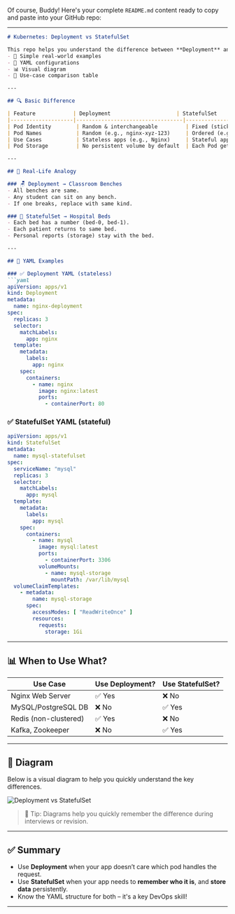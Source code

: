 Of course, Buddy! Here's your complete `README.md` content ready to copy and paste into your GitHub repo:

---

```markdown
# Kubernetes: Deployment vs StatefulSet

This repo helps you understand the difference between **Deployment** and **StatefulSet** in Kubernetes using:
- 🧠 Simple real-world examples
- 🔁 YAML configurations
- 📊 Visual diagram
- 📝 Use-case comparison table

---

## 🔍 Basic Difference

| Feature            | Deployment                     | StatefulSet                               |
|--------------------|----------------------------------|--------------------------------------------|
| Pod Identity        | Random & interchangeable         | Fixed (sticky) identity per Pod            |
| Pod Names           | Random (e.g., nginx-xyz-123)     | Ordered (e.g., mysql-0, mysql-1...)        |
| Use Cases           | Stateless apps (e.g., Nginx)     | Stateful apps (e.g., MySQL, Kafka)         |
| Pod Storage         | No persistent volume by default  | Each Pod gets its own stable volume        |

---

## 🏫 Real-Life Analogy

### 🪑 Deployment → Classroom Benches
- All benches are same.
- Any student can sit on any bench.
- If one breaks, replace with same kind.

### 🏥 StatefulSet → Hospital Beds
- Each bed has a number (bed-0, bed-1).
- Each patient returns to same bed.
- Personal reports (storage) stay with the bed.

---

## 🧪 YAML Examples

### ✅ Deployment YAML (stateless)
```yaml
apiVersion: apps/v1
kind: Deployment
metadata:
  name: nginx-deployment
spec:
  replicas: 3
  selector:
    matchLabels:
      app: nginx
  template:
    metadata:
      labels:
        app: nginx
    spec:
      containers:
        - name: nginx
          image: nginx:latest
          ports:
            - containerPort: 80
```

### ✅ StatefulSet YAML (stateful)
```yaml
apiVersion: apps/v1
kind: StatefulSet
metadata:
  name: mysql-statefulset
spec:
  serviceName: "mysql"
  replicas: 3
  selector:
    matchLabels:
      app: mysql
  template:
    metadata:
      labels:
        app: mysql
    spec:
      containers:
        - name: mysql
          image: mysql:latest
          ports:
            - containerPort: 3306
          volumeMounts:
            - name: mysql-storage
              mountPath: /var/lib/mysql
  volumeClaimTemplates:
    - metadata:
        name: mysql-storage
      spec:
        accessModes: [ "ReadWriteOnce" ]
        resources:
          requests:
            storage: 1Gi
```

---

## 📊 When to Use What?

| Use Case               | Use Deployment? | Use StatefulSet? |
|------------------------|-----------------|------------------|
| Nginx Web Server       | ✅ Yes           | ❌ No            |
| MySQL/PostgreSQL DB    | ❌ No            | ✅ Yes           |
| Redis (non-clustered)  | ✅ Yes           | ❌ No            |
| Kafka, Zookeeper       | ❌ No            | ✅ Yes           |

---

## 📸 Diagram

Below is a visual diagram to help you quickly understand the key differences.

![Deployment vs StatefulSet](./Deployment-vs-StatefulSet-diagram.png)

> 📝 Tip: Diagrams help you quickly remember the difference during interviews or revision.

---

## ✅ Summary

- Use **Deployment** when your app doesn’t care which pod handles the request.
- Use **StatefulSet** when your app needs to **remember who it is**, and **store data** persistently.
- Know the YAML structure for both – it's a key DevOps skill!

---
